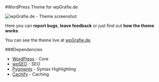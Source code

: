 #WordPress Theme for wpGrafie.de

![wpGrafie.de - Theme screenshot](https://raw.github.com/ocean90/wpgrafie-theme/master/screenshot.png)

Here you can **report bugs**, **leave feedback** or just find out **how the theme works**.



You can see the theme live at [wpGrafie.de](http://wpgrafie.de).


###Dependencies

* [WordPress](http://wordpress.org) - Core
* [wpSEO](http://wpseo.org) - SEO
* [Pygments](http://pygments.org/) - Syntax Highlighting
* [Cachify](http://cachify.de/) - Caching